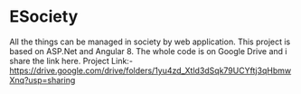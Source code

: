 # ESociety
All the things can be managed in society by web application.
This project is based on ASP.Net and Angular 8.
The whole code is on Google Drive and i share the link here.
Project Link:- https://drive.google.com/drive/folders/1yu4zd_Xtld3dSqk79UCYftj3qHbmwXnq?usp=sharing
